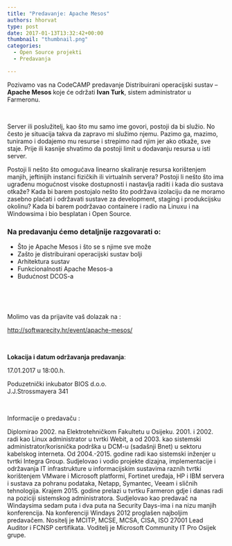 ```yaml
---
title: "Predavanje: Apache Mesos"
authors: hhorvat
type: post
date: 2017-01-13T13:32:42+00:00
thumbnail: "thumbnail.png"
categories:
  - Open Source projekti
  - Predavanja

---
```

Pozivamo vas na CodeCAMP predavanje Distribuirani operacijski sustav – **Apache Mesos** koje će održati **Ivan Turk**, sistem administrator u Farmeronu.

&nbsp;

Server ili poslužitelj, kao što mu samo ime govori, postoji da bi služio. No često je situacija takva da zapravo mi služimo njemu. Pazimo ga, mazimo, tuniramo i dodajemo mu resurse i strepimo nad njim jer ako otkaže, sve staje. Prije ili kasnije shvatimo da postoji limit u dodavanju resursa u isti server.

Postoji li nešto što omogućava linearno skaliranje resursa korištenjem manjih, jeftinijih instanci fizičkih ili virtualnih servera? Postoji li nešto što ima ugrađenu mogućnost visoke dostupnosti i nastavlja raditi i kada dio sustava otkaže? Kada bi barem postojalo nešto što podržava izolaciju da ne moramo zasebno plaćati i održavati sustave za development, staging i produkcijsku okolinu? Kada bi barem podržavao containere i radio na Linuxu i na Windowsima i bio besplatan i Open Source.

### Na predavanju ćemo detaljnije razgovarati o:

  * Što je Apache Mesos i što se s njime sve može
  * Zašto je distribuirani operacijski sustav bolji
  * Arhitektura sustav
  * Funkcionalnosti Apache Mesos-a
  * Budućnost DCOS-a

&nbsp;

&nbsp;

Molimo vas da prijavite vaš dolazak na :

<http://softwarecity.hr/event/apache-mesos/>

&nbsp;

**Lokacija i datum održavanja predavanja**:

<p class="time">
  <time>17.01.2017 u 18:00.h. </time>
</p>

<p class="time">
  Poduzetnički inkubator BIOS d.o.o.<br /> J.J.Strossmayera 341
</p>

&nbsp;

Informacije o predavaču :

Diplomirao 2002. na Elektrotehničkom Fakultetu u Osijeku. 2001. i 2002. radi kao Linux administrator u tvrtki Webit, a od 2003. kao sistemski administrator/korisnička podrška u DCM-u (sadašnji Bnet) u sektoru kabelskog interneta. Od 2004.-2015. godine radi kao sistemski inženjer u tvrtki Integra Group. Sudjelovao i vodio projekte dizajna, implementacije i održavanja IT infrastrukture u informacijskim sustavima raznih tvrtki korištenjem VMware i Microsoft platformi, Fortinet uređaja, HP i IBM servera i sustava za pohranu podataka, Netapp, Symantec, Veeam i sličnih tehnologija. Krajem 2015. godine prelazi u tvrtku Farmeron gdje i danas radi na poziciji sistemskog administratora. Sudjelovao kao predavač na Windaysima sedam puta i dva puta na Security Days-ima i na nizu manjih konferencija. Na konferenciji Windays 2012 proglašen najboljim predavačem. Nositelj je MCITP, MCSE, MCSA, CISA, ISO 27001 Lead Auditor i FCNSP certifikata. Voditelj je Microsoft Community IT Pro Osijek grupe.